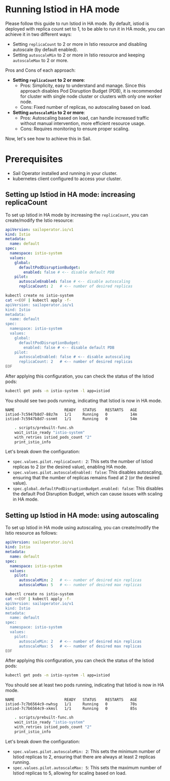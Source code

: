 # Running Istiod in HA mode
Please follow this guide to run Istiod in HA mode. By default, istiod is deployed with replica count set to 1, to be able to run it in HA mode, you can achieve it in two different ways:
* Setting `replicaCount` to 2 or more in Istio resource and disabling autoscale (by default enabled).
* Setting `autoscaleMin` to 2 or more in Istio resource and keeping `autoscaleMax` to 2 or more.

Pros and Cons of each approach:
- **Setting `replicaCount` to 2 or more**:
  - Pros: Simplicity, easy to understand and manage. Since this approach disables Pod Disruption Budget (PDB), it is recommended for cluster with single node cluster or clusters with only one worker node.
  - Cons: Fixed number of replicas, no autoscaling based on load.
- **Setting `autoscaleMin` to 2 or more**:
  - Pros: Autoscaling based on load, can handle increased traffic without manual intervention, more efficient resource usage.
  - Cons: Requires monitoring to ensure proper scaling.

Now, let's see how to achieve this in Sail.

# Prerequisites
- Sail Operator installed and running in your cluster.
- kubernetes client configured to access your cluster.

## Setting up Istiod in HA mode: increasing replicaCount
To set up Istiod in HA mode by increasing the `replicaCount`, you can create/modify the Istio resource:
```yaml
apiVersion: sailoperator.io/v1
kind: Istio
metadata:
  name: default
spec:
  namespace: istio-system
  values:
    global:
      defaultPodDisruptionBudget:
        enabled: false # <-- disable default PDB
    pilot:
      autoscaleEnabled: false # <-- disable autoscaling
      replicaCount: 2   # <-- number of desired replicas
```
```bash { name=validation-istio-expected-version tag=istio-ha-replicacount }
kubectl create ns istio-system
cat <<EOF | kubectl apply -f-
apiVersion: sailoperator.io/v1
kind: Istio
metadata:
  name: default
spec:
  namespace: istio-system
  values:
    global:
      defaultPodDisruptionBudget:
        enabled: false # <-- disable default PDB
    pilot:
      autoscaleEnabled: false # <-- disable autoscaling
      replicaCount: 2   # <-- number of desired replicas
EOF
```

After applying this configuration, you can check the status of the Istiod pods:
```bash
kubectl get pods -n istio-system -l app=istiod
```
You should see two pods running, indicating that Istiod is now in HA mode.
```console
NAME                      READY   STATUS    RESTARTS   AGE
istiod-7c5947b8d7-88z7m   1/1     Running   0          14m
istiod-7c5947b8d7-ssnmt   1/1     Running   0          54m
```
```bash { name=validation-wait-istio-pods tag=istio-ha-replicacount }
    . scripts/prebuilt-func.sh
    wait_istio_ready "istio-system"
    with_retries istiod_pods_count "2"
    print_istio_info
```

Let's break down the configuration:
- `spec.values.pilot.replicaCount: 2`: This sets the number of Istiod replicas to 2 (or the desired value), enabling HA mode.
- `spec.values.pilot.autoscaleEnabled: false`: This disables autoscaling, ensuring that the number of replicas remains fixed at 2 (or the desired value).
- `spec.global.defaultPodDisruptionBudget.enabled: false`: This disables the default Pod Disruption Budget, which can cause issues with scaling in HA mode.

## Setting up Istiod in HA mode: using autoscaling
To set up Istiod in HA mode using autoscaling, you can create/modify the Istio resource as follows:
```yaml
apiVersion: sailoperator.io/v1
kind: Istio
metadata:
  name: default
spec:
  namespace: istio-system
  values:
    pilot:
      autoscaleMin: 2   # <-- number of desired min replicas
      autoscaleMax: 5   # <-- number of desired max replicas
```
```bash { name=validation-istio-expected-version tag=istio-ha-autoscaling }
kubectl create ns istio-system
cat <<EOF | kubectl apply -f-
apiVersion: sailoperator.io/v1
kind: Istio
metadata:
  name: default
spec:
  namespace: istio-system
  values:
    pilot:
      autoscaleMin: 2   # <-- number of desired min replicas
      autoscaleMax: 5   # <-- number of desired max replicas
EOF
```

After applying this configuration, you can check the status of the Istiod pods:
```bash
kubectl get pods -n istio-system -l app=istiod
```
You should see at least two pods running, indicating that Istiod is now in HA mode.
```console
NAME                      READY   STATUS    RESTARTS   AGE
istiod-7c7b6564c9-nwhsg   1/1     Running   0          70s
istiod-7c7b6564c9-xkmsl   1/1     Running   0          85s
```
```bash { name=validation-wait-istio-pods tag=istio-ha-autoscaling }
    . scripts/prebuilt-func.sh
    wait_istio_ready "istio-system"
    with_retries istiod_pods_count "2"
    print_istio_info
```
Let's break down the configuration:
- `spec.values.pilot.autoscaleMin: 2`: This sets the minimum number of Istiod replicas to 2, ensuring that there are always at least 2 replicas running.
- `spec.values.pilot.autoscaleMax: 5`: This sets the maximum number of Istiod replicas to 5, allowing for scaling based on load.

